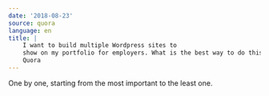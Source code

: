 ```yaml
---
date: '2018-08-23'
source: quora
language: en
title: |
    I want to build multiple Wordpress sites to
    show on my portfolio for employers. What is the best way to do this? -
    Quora
---
```


One by one, starting from the most important to the least one.
